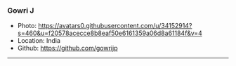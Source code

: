 ### Gowri J
- Photo: https://avatars0.githubusercontent.com/u/34152914?s=460&u=f20578acecce8b8eaf50e6161359a06d8a61184f&v=4
- Location: India
- Github: https://github.com/gowrijp
***
